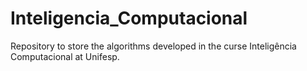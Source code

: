# Inteligencia_Computacional
Repository to store the algorithms developed in the curse Inteligência Computacional at Unifesp.
